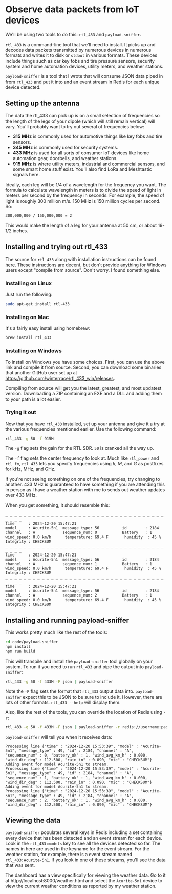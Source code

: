 # Observe data packets from IoT devices

We'll be using two tools to do this: `rtl_433` and `payload-sniffer`.

`rtl_433` is a command-line tool that we'll need to install. It picks up and decodes data packets transmitted by numerous devices in numerous formats and writes it to disk or `stdout` in various formats. These devices include things such as car key fobs and tire pressure sensors, security system and home automation devices, utility meters, and weather stations.

`payload-sniffer` is a tool that I wrote that will consume JSON data piped in from `rtl_433` and put it into and an event stream in Redis for each unique device detected.

## Setting up the antenna

The data the rtl_433 can pick up is on a small selection of frequencies so the length of the legs of your dipole (which will still remain vertical) will vary. You'll probably want to try out several of frequencies below:

- **315 MHz** is commonly used for automotive things like key fobs and tire sensors.
- **345 MHz** is commonly used for security systems.
- **433 MHz** is used for all sorts of consumer IoT devices like home automation gear, doorbells, and weather stations.
- **915 MHz** is where utility meters, industrial and commercial sensors, and some smart home stuff exist. You'll also find LoRa and Meshtastic signals here.

Ideally, each leg will be 1/4 of a wavelength for the frequency you want. The formula to calculate wavelength in meters is to divide the speed of light in meters per second by the frequency in seconds. For example, the speed of light is roughly 300 million m/s. 150 MHz is 150 million cycles per second. So:

    300,000,000 / 150,000,000 = 2

This would make the length of a leg for your antenna at 50 cm, or about 19-1/2 inches.

## Installing and trying out rtl_433

The source for `rtl_433` along with installation instructions can be found [here](https://github.com/merbanan/rtl_433). These instructions are decent, but don't provide anything for Windows users except "compile from source". Don't worry. I found something else.

### Installing on Linux

Just run the following:

```bash
sudo apt-get install rtl-433
```

### Installing on Mac

It's a fairly easy install using homebrew:

```bash
brew install rtl_433
```

### Installing on Windows

To install on Windows you have some choices. First, you can use the above link and compile it from source. Second, you can download some binaries that another GitHub user set up at https://github.com/winterrace/rtl_433_win/releases.

Compiling from source will get you the latest, greatest, and most updatest version. Downloading a ZIP containing an EXE and a DLL and adding them to your path is a lot easier.

### Trying it out

Now that you have `rtl_433` installed, set up your antenna and give it a try at the various frequencies mentioned earlier. Use the following command:

```bash
rtl_433 -g 50 -f 915M
```

The `-g` flag sets the gain for the RTL SDR. `50` is cranked all the way up.

The `-f` flag sets the center frequency to look at. Much like `rtl_power` and `rtl_fm`, `rtl_433` lets you specify frequencies using _k_, _M_, and _G_ as postfixes for kHz, MHz, and GHz.

If you're not seeing something on one of the frequencies, try changing to another. 433 MHz is guaranteed to have something if you are attending this in person as I have a weather station with me to sends out weather updates over 433 MHz.

When you get something, it should resemble this:

```
_ _ _ _ _ _ _ _ _ _ _ _ _ _ _ _ _ _ _ _ _ _ _ _ _ _ _ _ _ _ _ _ _ _ _ _ _ _ _
time      : 2024-12-20 15:47:21
model     : Acurite-5n1  message_type: 56          id        : 2184
channel   : A            sequence_num: 0           Battery   : 1             wind_speed: 0.0 km/h      temperature: 69.4 F       humidity  : 45 %          Integrity : CHECKSUM
_ _ _ _ _ _ _ _ _ _ _ _ _ _ _ _ _ _ _ _ _ _ _ _ _ _ _ _ _ _ _ _ _ _ _ _ _ _ _
time      : 2024-12-20 15:47:21
model     : Acurite-5n1  message_type: 56          id        : 2184
channel   : A            sequence_num: 1           Battery   : 1             wind_speed: 0.0 km/h      temperature: 69.4 F       humidity  : 45 %          Integrity : CHECKSUM
_ _ _ _ _ _ _ _ _ _ _ _ _ _ _ _ _ _ _ _ _ _ _ _ _ _ _ _ _ _ _ _ _ _ _ _ _ _ _
time      : 2024-12-20 15:47:21
model     : Acurite-5n1  message_type: 56          id        : 2184
channel   : A            sequence_num: 2           Battery   : 1             wind_speed: 0.0 km/h      temperature: 69.4 F       humidity  : 45 %          Integrity : CHECKSUM
```

## Installing and running payload-sniffer

This works pretty much like the rest of the tools:

```bash
cd code/payload-sniffer
npm install
npm run build
```

This will transpile and install the `payload-sniffer` tool globally on your system. To run it you need to run `rtl_433` and pipe the output into `payload-sniffer`:

```bash
rtl_433 -g 50 -f 433M -F json | payload-sniffer
```

Note the `-F` flag sets the format that `rtl_433` output data into. `payload-sniffer` expect this to be JSON to be sure to include it. However, there are lots of other formats. `rtl_433 --help` will display them.

Also, like the rest of the tools, you can override the location of Redis using `-r`:

```bash
rtl_433 -g 50 -f 433M -F json | payload-sniffer -r redis://username:password@my.redis.server:1234
```

`payload-sniffer` will tell you when it receives data:

```
Processing line {"time" : "2024-12-20 15:53:39", "model" : "Acurite-5n1", "message_type" : 49, "id" : 2184, "channel" : "A", "sequence_num" : 0, "battery_ok" : 1, "wind_avg_km_h" : 0.000, "wind_dir_deg" : 112.500, "rain_in" : 0.090, "mic" : "CHECKSUM"}
Adding event for model Acurite-5n1 to stream.
Processing line {"time" : "2024-12-20 15:53:39", "model" : "Acurite-5n1", "message_type" : 49, "id" : 2184, "channel" : "A", "sequence_num" : 1, "battery_ok" : 1, "wind_avg_km_h" : 0.000, "wind_dir_deg" : 112.500, "rain_in" : 0.090, "mic" : "CHECKSUM"}
Adding event for model Acurite-5n1 to stream.
Processing line {"time" : "2024-12-20 15:53:39", "model" : "Acurite-5n1", "message_type" : 49, "id" : 2184, "channel" : "A", "sequence_num" : 2, "battery_ok" : 1, "wind_avg_km_h" : 0.000, "wind_dir_deg" : 112.500, "rain_in" : 0.090, "mic" : "CHECKSUM"}
```

## Viewing the data

`payload-sniffer` populates several keys in Redis including a set containing every device that has been detected and an event stream for each device. Look in the `rtl_433:models` key to see all the devices detected so far. The names in here are used in the keyname for the event stream. For the weather station, for example, there is a event stream named `rtl_433:Acurite-5n1`. If you look in one of these streams, you'll see the data that was sent.

The dashboard has a view specifically for viewing the weather data. Go to it at http://localhost:8000/weather.html and select the `Acurite-5n1` device to view the current weather conditions as reported by my weather station.
